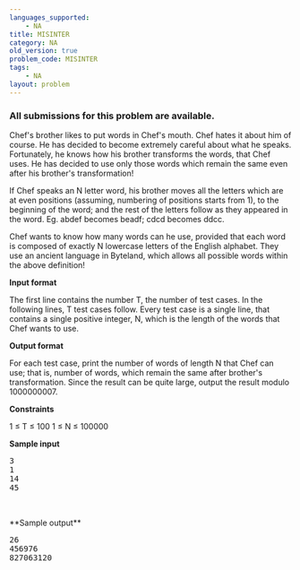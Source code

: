 ```yaml
---
languages_supported:
    - NA
title: MISINTER
category: NA
old_version: true
problem_code: MISINTER
tags:
    - NA
layout: problem
---
```

###  All submissions for this problem are available. 

Chef's brother likes to put words in Chef's mouth. Chef hates it about him of course. He has decided to become extremely careful about what he speaks. Fortunately, he knows how his brother transforms the words, that Chef uses. He has decided to use only those words which remain the same even after his brother's transformation!

If Chef speaks an N letter word, his brother moves all the letters which are at even positions (assuming, numbering of positions starts from 1), to the beginning of the word; and the rest of the letters follow as they appeared in the word. Eg. abdef becomes beadf; cdcd becomes ddcc.

Chef wants to know how many words can he use, provided that each word is composed of exactly N lowercase letters of the English alphabet. They use an ancient language in Byteland, which allows all possible words within the above definition!

**Input format**

The first line contains the number T, the number of test cases. In the following lines, T test cases follow. Every test case is a single line, that contains a single positive integer, N, which is the length of the words that Chef wants to use.

**Output format**

For each test case, print the number of words of length N that Chef can use; that is, number of words, which remain the same after brother's transformation. Since the result can be quite large, output the result modulo 1000000007.

**Constraints**

1 ≤ T ≤ 100
 1 ≤ N ≤ 100000

**Sample input**

<pre>3
1
14
45


</pre>**Sample output**
<pre>26
456976
827063120


</pre>